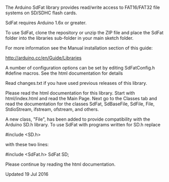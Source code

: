 The Arduino SdFat library provides read/write access to FAT16/FAT32
file systems on SD/SDHC flash cards.

SdFat requires Arduino 1.6x or greater.

To use SdFat, clone the repository or unzip the ZIP file and place the SdFat
folder into the libraries sub-folder in your main sketch folder.

For more information see the Manual installation section of this guide:

http://arduino.cc/en/Guide/Libraries 

A number of configuration options can be set by editing SdFatConfig.h
#define macros.  See the html documentation for details

Read changes.txt if you have used previous releases of this library.

Please read the html documentation for this library.  Start with
html/index.html and read the Main Page.  Next go to the Classes tab and
read the documentation for the classes SdFat, SdBaseFile, SdFile, File,
StdioStream, ifstream, ofstream, and others.
 
A new class, "File", has been added to provide compatibility with the Arduino
SD.h library. To use SdFat with programs written for SD.h replace

#include <SD.h>

with these two lines:

#include <SdFat.h>
SdFat SD;

Please continue by reading the html documentation.

Updated 19 Jul 2016
